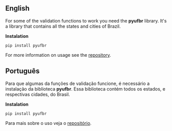 ## English

For some of the validation functions to work you need the **pyufbr** library. 
It's a library that contains all the states and cities of Brazil.

**Instalation**

`pip install pyufbr`

For more information on usage see the [repository](https://github.com/Sidon/py-ufbr).

## Português

Para que algumas da funções de validação funcione, é necessário a instalação da biblioteca **pyufbr**.
Essa biblioteca contém todos os estados, e respectivas cidades, do Brasil.

**Instalation**

`pip install pyufbr`

Para mais sobre o uso veja o [repositório](https://github.com/Sidon/py-ufbr).